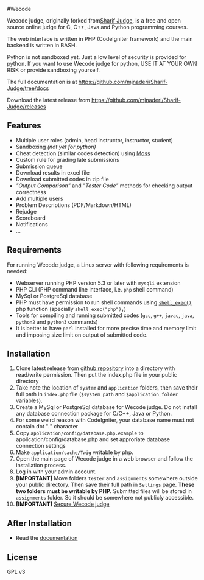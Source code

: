 #Wecode 

Wecode judge, originally forked from[Sharif Judge](https://github.com/mjnaderi/Sharif-Judge), is a free and open source online judge for C, C++, Java and
Python programming courses.

The web interface is written in PHP (CodeIgniter framework) and the main backend is written in BASH.

Python is not sandboxed yet. Just a low level of security is provided for python.
If you want to use Wecode judge for python, USE IT AT YOUR OWN RISK or provide sandboxing yourself.

The full documentation is at https://github.com/mjnaderi/Sharif-Judge/tree/docs

Download the latest release from https://github.com/mjnaderi/Sharif-Judge/releases

## Features
  * Multiple user roles (admin, head instructor, instructor, student)
  * Sandboxing _(not yet for python)_
  * Cheat detection (similar codes detection) using [Moss](http://theory.stanford.edu/~aiken/moss/)
  * Custom rule for grading late submissions
  * Submission queue
  * Download results in excel file
  * Download submitted codes in zip file
  * _"Output Comparison"_ and _"Tester Code"_ methods for checking output correctness
  * Add multiple users
  * Problem Descriptions (PDF/Markdown/HTML)
  * Rejudge
  * Scoreboard
  * Notifications
  * ...

## Requirements

For running Wecode judge, a Linux server with following requirements is needed:

  * Webserver running PHP version 5.3 or later with `mysqli` extension
  * PHP CLI (PHP command line interface, i.e. `php` shell command)
  * MySql or PostgreSql database
  * PHP must have permission to run shell commands using [`shell_exec()`](http://www.php.net/manual/en/function.shell-exec.php) php function (specially `shell_exec("php");`)
  * Tools for compiling and running submitted codes (`gcc`, `g++`, `javac`, `java`, `python2` and `python3` commands)
  * It is better to have `perl` installed for more precise time and memory limit and imposing size limit on output of submitted code.

## Installation

  1. Clone latest release from [github repository](https://github.com/truongan/Sharif-Judge/) into a directory with read/write permission. Then put the index.php file in your public directory
  2. Take note the location of `system` and `application`  folders, then save their full path in `index.php` file (`$system_path` and `$application_folder` variables).
  3. Create a MySql or PostgreSql database for Wecode judge. Do not install any database connection package for C/C++, Java or Python.
   1. For some weird reason with CodeIgniter, your database name must not contain dot "*.*" character
  4. Copy `application/config/database.php.example` to application/config/database.php and set approriate database connection settings 
  5. Make `application/cache/Twig` writable by php.
  6. Open the main page of Wecode judge in a web browser and follow the installation process.
  7. Log in with your admin account.
  8. **[IMPORTANT]** Move folders `tester` and `assignments` somewhere outside your public directory. Then save their full path in `Settings` page. **These two folders must be writable by PHP.** Submitted files will be stored in `assignments` folder. So it should be somewhere not publicly accessible.
  9. **[IMPORTANT]** [Secure Wecode judge](https://github.com/truongan/Sharif-Judge/blob/docs/v1.4/security.md)

## After Installation

  * Read the [documentation](https://github.com/truongan/Sharif-Judge/tree/docs)

## License

GPL v3

